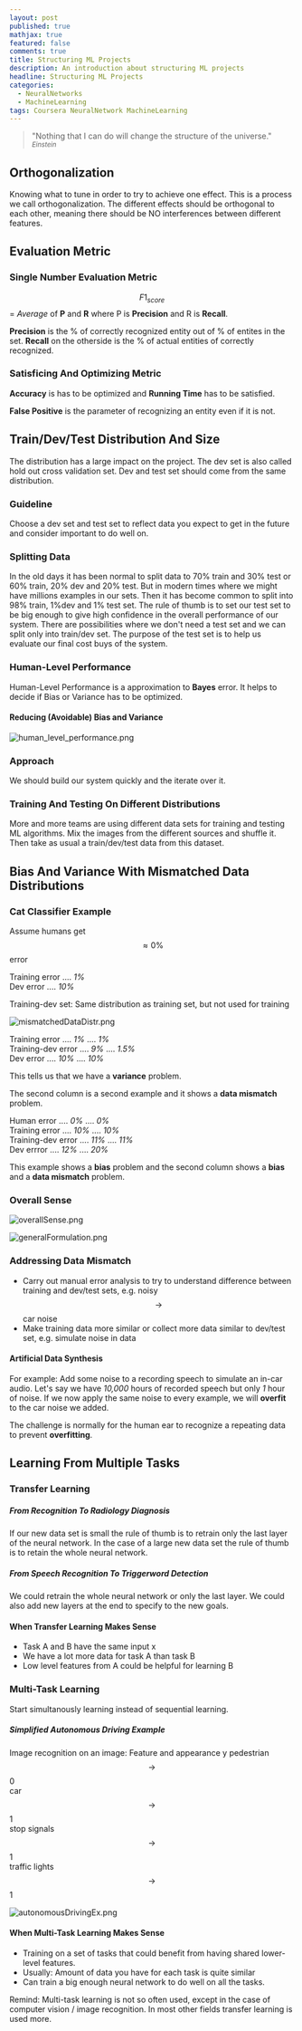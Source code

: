 ```yaml
---
layout: post
published: true
mathjax: true
featured: false
comments: true
title: Structuring ML Projects
description: An introduction about structuring ML projects
headline: Structuring ML Projects
categories:
  - NeuralNetworks
  - MachineLearning
tags: Coursera NeuralNetwork MachineLearning
---
```

>&quot;Nothing that I can do will change the structure of the universe.&quot;
><small><cite title="Einstein">Einstein</cite></small>

## Orthogonalization
Knowing what to tune in order to try to achieve one effect. This is a process we call orthogonalization.
The different effects should be orthogonal to each other, meaning there should be NO interferences between different features.

## Evaluation Metric

### Single Number Evaluation Metric
$$F1_{score}$$ = *Average* of **P** and **R**
where P is **Precision** and R is **Recall**.

**Precision** is the % of correctly recognized entity out of % of entites in the set. **Recall** on the otherside is the % of actual entities of correctly recognized.

### Satisficing And Optimizing Metric
**Accuracy** is has to be optimized and **Running Time** has to be satisfied.

**False Positive** is the parameter of recognizing an entity even if it is not.

## Train/Dev/Test Distribution And Size
The distribution has a large impact on the project. The dev set is also called hold out cross validation set.
Dev and test set should come from the same distribution.

### Guideline
Choose a dev set and test set to reflect data you expect to get in the future and consider important to do well on.

### Splitting Data
In the old days it has been normal to split data to 
70% train and 30% test or 60% train, 20% dev and 20% test. 
But in modern times where we might have millions examples in our sets. Then it has become common to split into 98% train, 1%dev and 1% test set. 
The rule of thumb is to set our test set to be big enough to give high confidence in the overall performance of our system.
There are possibilities where we don't need a test set and we can split only into train/dev set. The purpose of the test set is to help us evaluate our final cost buys of the system.

### Human-Level Performance
Human-Level Performance is a approximation to **Bayes** error. It helps to decide if Bias or Variance has to be optimized.

#### Reducing (Avoidable) Bias and Variance
![human_level_performance.png]({{site.baseurl}}/images/posts/StructuringMLProjects/human_level_performance.png)

### Approach
We should build our system quickly and the iterate over it.

### Training And Testing On Different Distributions
More and more teams are using different data sets for training and testing ML algorithms.
Mix the images from the different sources and shuffle it. Then take as usual a train/dev/test data from this dataset.

## Bias And Variance With Mismatched Data Distributions

### Cat Classifier Example
Assume humans get $$\approx 0\%$$ error 

Training error .... *1%* <br>
Dev error      .... *10%* <br>

Training-dev set: Same distribution as training set, but not used for training

![mismatchedDataDistr.png]({{site.baseurl}}/images/posts/StructuringMLProjects/mismatchedDataDistr.png)

Training error     .... *1%*   .... *1%* <br>
Training-dev error .... *9%*   .... *1.5%* <br>
Dev error          .... *10%*  .... *10%* <br>

This tells us that we have a **variance** problem.

The second column is a second example and it shows a **data mismatch** problem.

Human error        .... *0%*   .... *0%* <br>
Training error     .... *10%*  .... *10%* <br>
Training-dev error .... *11%*  .... *11%* <br>
Dev errror         .... *12%*  .... *20%* <br>

This example shows a **bias** problem and the second column shows a **bias** and a **data mismatch** problem.

### Overall Sense
![overallSense.png]({{site.baseurl}}/images/posts/StructuringMLProjects/overallSense.png)

![generalFormulation.png]({{site.baseurl}}/images/posts/StructuringMLProjects/generalFormulation.png)

### Addressing Data Mismatch
- Carry out manual error analysis to try to understand difference between training and dev/test sets, e.g. noisy $$\to$$ car noise
- Make training data more similar or collect more data similar to dev/test set, e.g. simulate noise in data

#### Artificial Data Synthesis
For example: Add some noise to a recording speech to simulate an in-car audio.
Let's say we have *10,000* hours of recorded speech but only *1* hour of noise. If we now apply the same noise to every example, we will **overfit** to the car noise we added.

The challenge is normally for the human ear to recognize a repeating data to prevent **overfitting**.

## Learning From Multiple Tasks

### Transfer Learning
##### From Recognition To Radiology Diagnosis
If our new data set is small the rule of thumb is to retrain only the last layer of the neural network. In the case of a large new data set the rule of thumb is to retain the whole neural network. 

##### From Speech Recognition To Triggerword Detection
We could retrain the whole neural network or only the last layer. We could also add new layers at the end to specify to the new goals.

#### When Transfer Learning Makes Sense
- Task A and B have the same input x
- We have a lot more data for task A than task B
- Low level features from A could be helpful for learning B

### Multi-Task Learning
Start simultanously learning instead of sequential learning.

##### Simplified Autonomous Driving Example
Image recognition on an image:
Feature and appearance y
pedestrian $$\to$$ 0 <br>
car $$\to$$ 1 <br>
stop signals $$\to$$ 1 <br> 
traffic lights $$\to$$ 1 <br>

![autonomousDrivingEx.png]({{site.baseurl}}/images/posts/StructuringMLProjects/autonomousDrivingEx.png)

#### When Multi-Task Learning Makes Sense
- Training on a set of tasks that could benefit from having shared lower-level features.
- Usually: Amount of data you have for each task is quite similar
- Can train a big enough neural network to do well on all the tasks.

Remind: Multi-task learning is not so often used, except in the case of computer vision / image recognition. In most other fields transfer learning is used more.
